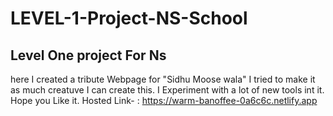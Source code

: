 # LEVEL-1-Project-NS-School
Level One project For Ns
-----------------------------------------
here I created a tribute Webpage for "Sidhu Moose wala"
I tried to make it as much creatuve I can create this.
I Experiment with a lot of new tools int it.
Hope you Like it.
Hosted Link- : https://warm-banoffee-0a6c6c.netlify.app
